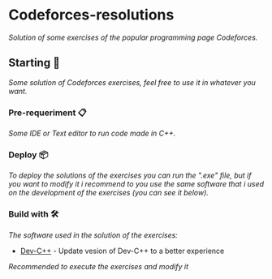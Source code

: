 # Codeforces-resolutions
_Solution of some exercises of the popular programming page Codeforces._ 

## Starting 🚀
_Some solution of Codeforces exercises, feel free to use it in whatever you want._

### Pre-requeriment 📋
_Some IDE or Text editor to run code made in C++._

### Deploy 📦
_To deploy the solutions of the exercises you can run the ".exe" file, but if you want to modify it i recommend to you use the same software that i used on the development of the exercises (you can see it below)._

### Build with 🛠️
_The software used in the solution of the exercises:_

* [Dev-C++](https://www.embarcadero.com/es/free-tools/dev-cpp) - Update vesion of Dev-C++ to a better experience

_Recommended to execute the exercises and modify it_

